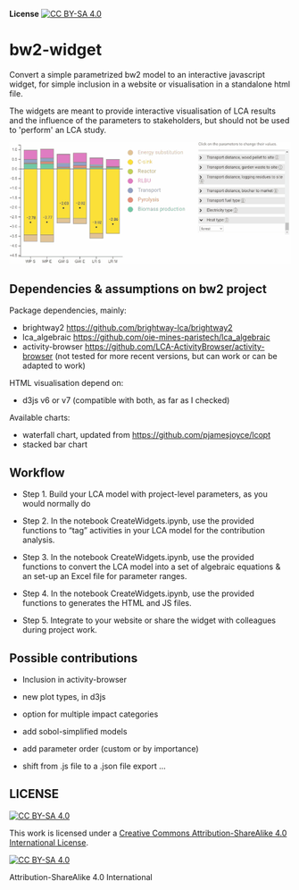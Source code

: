 **License** [![CC BY-SA 4.0][cc-by-sa-image]][cc-by-sa]


# bw2-widget

 Convert a simple parametrized bw2 model to an interactive javascript widget, for simple inclusion in a website or visualisation in a standalone html file.

The widgets are meant to provide interactive visualisation of LCA results and the influence of the parameters to stakeholders, but should not be used to 'perform' an LCA study.

![Demo GIF](demo-gif-lq.gif)


## Dependencies & assumptions on bw2 project

Package dependencies, mainly: 
- brightway2 https://github.com/brightway-lca/brightway2 
- lca_algebraic https://github.com/oie-mines-paristech/lca_algebraic
- activity-browser https://github.com/LCA-ActivityBrowser/activity-browser 
(not tested for more recent versions, but can work or can be adapted to work)


HTML visualisation depend on:
- d3js v6 or v7 (compatible with both, as far as I checked)

Available charts:
- waterfall chart, updated from https://github.com/pjamesjoyce/lcopt
- stacked bar chart

## Workflow

* Step 1. Build your LCA model with project-level parameters, as you would normally do

* Step 2. In the notebook CreateWidgets.ipynb, use the provided functions to “tag” activities in your LCA model for the contribution analysis.

* Step 3. In the notebook CreateWidgets.ipynb, use the provided functions to convert the LCA model into a set of algebraic equations & an set-up an Excel file for parameter ranges.

* Step 4. In the notebook CreateWidgets.ipynb, use the provided functions to generates the HTML and JS files. 

* Step 5. Integrate to your website or share the widget with colleagues during project work.


## Possible contributions
- Inclusion in activity-browser

- new plot types, in d3js 
- option for multiple impact categories
- add sobol-simplified models
- add parameter order (custom or by importance)
- shift from .js file to a .json file export
...


## LICENSE

[![CC BY-SA 4.0][cc-by-sa-shield]][cc-by-sa]

This work is licensed under a
[Creative Commons Attribution-ShareAlike 4.0 International License][cc-by-sa].

[![CC BY-SA 4.0][cc-by-sa-image]][cc-by-sa]

[cc-by-sa]: http://creativecommons.org/licenses/by-sa/4.0/
[cc-by-sa-image]: https://licensebuttons.net/l/by-sa/4.0/88x31.png
[cc-by-sa-shield]: https://img.shields.io/badge/License-CC%20BY--SA%204.0-lightgrey.svg
Attribution-ShareAlike 4.0 International